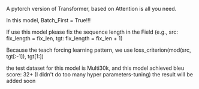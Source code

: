 A pytorch version of Transformer, based on Attention is all you need.

In this model, Batch_First = True!!!

If use this model please fix the sequence length in the Field (e.g., src: fix_length = fix_len, tgt: fix_length = fix_len + 1)

Because the teach forcing learning pattern, we use loss_criterion(mod(src, tgt[:-1]), tgt[1:])

the test dataset for this model is Multi30k, and this model achieved bleu score: 32+ (I didn't do too many hyper parameters-tuning)
the result will be added soon

